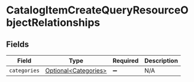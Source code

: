 # CatalogItemCreateQueryResourceObjectRelationships


## Fields

| Field                                                          | Type                                                           | Required                                                       | Description                                                    |
| -------------------------------------------------------------- | -------------------------------------------------------------- | -------------------------------------------------------------- | -------------------------------------------------------------- |
| `categories`                                                   | [Optional\<Categories>](../../models/components/Categories.md) | :heavy_minus_sign:                                             | N/A                                                            |
